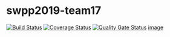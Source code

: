 # swpp2019-team17

[![Build Status](https://travis-ci.org/swsnu/swpp2019-team17.svg?branch=master)](https://travis-ci.org/swsnu/swpp2019-team17)
[![Coverage Status](https://coveralls.io/repos/github/swsnu/swpp2019-team17/badge.svg?branch=master)](https://coveralls.io/github/swsnu/swpp2019-team17?branch=master&service=github) 
[![Quality Gate Status](https://sonarcloud.io/api/project_badges/measure?project=swsnu_swpp2019-team17&metric=alert_status)](https://sonarcloud.io/dashboard?id=swsnu_swpp2019-team17)
[image](https://coveralls.io/repos/github/swsnu/swpp2019-team17/badge.svg?branch=master&service=github)
